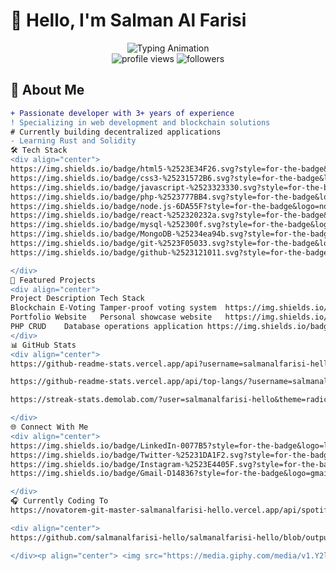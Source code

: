 
# 💫 Hello, I'm Salman Al Farisi 

<div align="center">
  <img src="https://readme-typing-svg.demolab.com?font=Fira+Code&weight=600&size=26&duration=4000&pause=1000&color=22D3EE&center=true&vCenter=true&width=500&lines=Full+Stack+Web+Developer;Blockchain+Enthusiast;Open+Source+Contributor;Tech+Innovator" alt="Typing Animation" />
</div>

<div align="center">
  <img src="https://komarev.com/ghpvc/?username=salmanalfarisi-hello&label=Profile%20views&color=0e75b6&style=flat" alt="profile views" /> 
  <img src="https://img.shields.io/github/followers/salmanalfarisi-hello?label=Follow" alt="followers" />
</div>

## 🌟 About Me

```diff
+ Passionate developer with 3+ years of experience
! Specializing in web development and blockchain solutions
# Currently building decentralized applications
- Learning Rust and Solidity
🛠 Tech Stack
<div align="center">
https://img.shields.io/badge/html5-%2523E34F26.svg?style=for-the-badge&logo=html5&logoColor=white
https://img.shields.io/badge/css3-%25231572B6.svg?style=for-the-badge&logo=css3&logoColor=white
https://img.shields.io/badge/javascript-%2523323330.svg?style=for-the-badge&logo=javascript&logoColor=%2523F7DF1E
https://img.shields.io/badge/php-%2523777BB4.svg?style=for-the-badge&logo=php&logoColor=white
https://img.shields.io/badge/node.js-6DA55F?style=for-the-badge&logo=node.js&logoColor=white
https://img.shields.io/badge/react-%252320232a.svg?style=for-the-badge&logo=react&logoColor=%252361DAFB
https://img.shields.io/badge/mysql-%252300f.svg?style=for-the-badge&logo=mysql&logoColor=white
https://img.shields.io/badge/MongoDB-%25234ea94b.svg?style=for-the-badge&logo=mongodb&logoColor=white
https://img.shields.io/badge/git-%2523F05033.svg?style=for-the-badge&logo=git&logoColor=white
https://img.shields.io/badge/github-%2523121011.svg?style=for-the-badge&logo=github&logoColor=white

</div>
🚀 Featured Projects
<div align="center">
Project	Description	Tech Stack
Blockchain E-Voting	Tamper-proof voting system	https://img.shields.io/badge/Ethereum-3C3C3D?style=flat-square&logo=Ethereum&logoColor=white https://img.shields.io/badge/Solidity-%2523363636.svg?style=flat-square&logo=solidity&logoColor=white
Portfolio Website	Personal showcase website	https://img.shields.io/badge/HTML5-E34F26?style=flat-square&logo=html5&logoColor=white https://img.shields.io/badge/CSS3-1572B6?style=flat-square&logo=css3&logoColor=white
PHP CRUD	Database operations application	https://img.shields.io/badge/PHP-777BB4?style=flat-square&logo=php&logoColor=white https://img.shields.io/badge/MySQL-005C84?style=flat-square&logo=mysql&logoColor=white
</div>
📊 GitHub Stats
<div align="center">
https://github-readme-stats.vercel.app/api?username=salmanalfarisi-hello&show_icons=true&theme=radical&hide_border=true&include_all_commits=true&count_private=true

https://github-readme-stats.vercel.app/api/top-langs/?username=salmanalfarisi-hello&layout=compact&theme=vision-friendly-dark&hide_border=true&langs_count=6

https://streak-stats.demolab.com/?user=salmanalfarisi-hello&theme=radical&hide_border=true

</div>
🌐 Connect With Me
<div align="center">
https://img.shields.io/badge/LinkedIn-0077B5?style=for-the-badge&logo=linkedin&logoColor=white
https://img.shields.io/badge/Twitter-%25231DA1F2.svg?style=for-the-badge&logo=Twitter&logoColor=white
https://img.shields.io/badge/Instagram-%2523E4405F.svg?style=for-the-badge&logo=Instagram&logoColor=white
https://img.shields.io/badge/Gmail-D14836?style=for-the-badge&logo=gmail&logoColor=white

</div>
🎧 Currently Coding To
https://novatorem-git-master-salmanalfarisi-hello.vercel.app/api/spotify

<div align="center">
https://github.com/salmanalfarisi-hello/salmanalfarisi-hello/blob/output/github-contribution-grid-snake.svg

</div><p align="center"> <img src="https://media.giphy.com/media/v1.Y2lkPTc5MGI3NjExcWJ5cWY3Y2VrZ2F3a2V0eWJ4Z3Z4Z3VrYzV4ZzJ6bGZqZ2Z1bmN0ZyZlcD12MV9pbnRlcm5hbF9naWZfYnlfaWQmY3Q9Zw/3orieS4jfHJaKwkeli/giphy.gif" width="100px"> </p> ```
